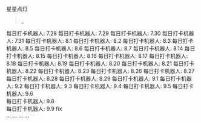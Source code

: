 星星点灯
>_
>>

每日打卡机器人: 7.28
每日打卡机器人: 7.29
每日打卡机器人: 7.30
每日打卡机器人: 7.31
每日打卡机器人: 8.1
每日打卡机器人: 8.2
每日打卡机器人: 8.3
每日打卡机器人: 8.5
每日打卡机器人: 8.6
每日打卡机器人: 8.7
每日打卡机器人: 8.14
每日打卡机器人: 8.15
每日打卡机器人: 8.16
每日打卡机器人: 8.17
每日打卡机器人: 8.18
每日打卡机器人: 8.19
每日打卡机器人: 8.20
每日打卡机器人: 8.21
每日打卡机器人: 8.22
每日打卡机器人: 8.23
每日打卡机器人: 8.26
每日打卡机器人: 8.27
每日打卡机器人: 8.28
每日打卡机器人: 8.29
每日打卡机器人: 9.1
每日打卡机器人: 9.2
每日打卡机器人: 9.3
每日打卡机器人: 9.4
每日打卡机器人: 9.5
每日打卡机器人: 9.6  
每日打卡机器人: 9.8  
每日打卡机器人: 9.9 
fix  
...
...
...
...
